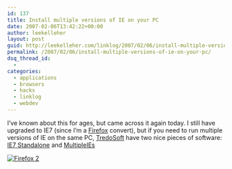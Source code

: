```yaml
---
id: 137
title: Install multiple versions of IE on your PC
date: 2007-02-06T13:42:22+00:00
author: leekelleher
layout: post
guid: http://leekelleher.com/linklog/2007/02/06/install-multiple-versions-of-ie-on-your-pc/
permalink: /2007/02/06/install-multiple-versions-of-ie-on-your-pc/
dsq_thread_id:
  - 
categories:
  - applications
  - browsers
  - hacks
  - linklog
  - webdev
---
```

I&#8217;ve known about this for ages, but came across it again today. I still have upgraded to IE7 (since I&#8217;m a [Firefox](http://www.spreadfirefox.com/?q=affiliates&id=192858&t=219) convert), but if you need to run multiple versions of IE on the same PC, [TredoSoft](http://tredosoft.com/) have two nice pieces of software: [IE7 Standalone](http://tredosoft.com/IE7_standalone) and [MultipleIEs](http://tredosoft.com/Multiple_IE)
  
<!--more-->

[<img border="0" alt="Firefox 2" title="Firefox 2" src="http://sfx-images.mozilla.org/affiliates/Buttons/firefox2/ff2b80x15.gif" />](http://www.spreadfirefox.com/?q=affiliates&id=192858&t=219)